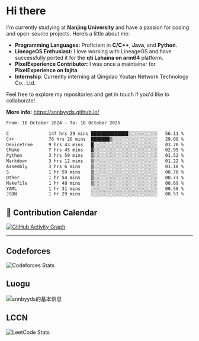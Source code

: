 # Hi there

I'm currently studying at **Nanjing University** and have a passion for coding and open-source projects. Here’s a little about me:

- **Programming Languages:** Proficient in **C/C++**, **Java**, and **Python**.
- **LineageOS Enthusiast:** I love working with LineageOS and have successfully ported it for the **qti Lahaina on arm64** platform.
- **PixelExperience Contributor:** I was once a maintainer for **PixelExperience on fajita**.
- **Internship**: Currently interning at Qingdao Youtan Network Technology Co., Ltd.

Feel free to explore my repositories and get in touch if you'd like to collaborate!

**More info:** https://snnbyyds.github.io/

<!--START_SECTION:waka-->

```txt
From: 16 October 2024 - To: 16 October 2025

C               147 hrs 29 mins ██████████████░░░░░░░░░░░   56.11 %
C++             76 hrs 26 mins  ███████▒░░░░░░░░░░░░░░░░░   29.08 %
Devicetree      9 hrs 43 mins   █░░░░░░░░░░░░░░░░░░░░░░░░   03.70 %
CMake           7 hrs 45 mins   ▓░░░░░░░░░░░░░░░░░░░░░░░░   02.95 %
Python          3 hrs 59 mins   ▒░░░░░░░░░░░░░░░░░░░░░░░░   01.52 %
Markdown        3 hrs 12 mins   ▒░░░░░░░░░░░░░░░░░░░░░░░░   01.22 %
Assembly        3 hrs 6 mins    ▒░░░░░░░░░░░░░░░░░░░░░░░░   01.18 %
S               1 hr 59 mins    ▒░░░░░░░░░░░░░░░░░░░░░░░░   00.76 %
Other           1 hr 54 mins    ▒░░░░░░░░░░░░░░░░░░░░░░░░   00.73 %
Makefile        1 hr 48 mins    ▒░░░░░░░░░░░░░░░░░░░░░░░░   00.69 %
YAML            1 hr 31 mins    ░░░░░░░░░░░░░░░░░░░░░░░░░   00.58 %
JSON            1 hr 29 mins    ░░░░░░░░░░░░░░░░░░░░░░░░░   00.57 %
```

<!--END_SECTION:waka-->

## 📅 Contribution Calendar

[![GitHub Activity Graph](https://github-readme-activity-graph.vercel.app/graph?username=snnbyyds&theme=react-dark)](https://github.com/snnbyyds)

---

## Codeforces
![Codeforces Stats](https://codeforces-readme-stats.vercel.app/api/card?username=snnbyyds)

## Luogu
![snnbyyds的基本信息](https://luogu-card.vercel.app/about?id=1560631)

## LCCN
![LeetCode Stats](https://leetcard.jacoblin.cool/snnbyyds?theme=light&font=Fuzzy%20Bubbles&site=cn)
